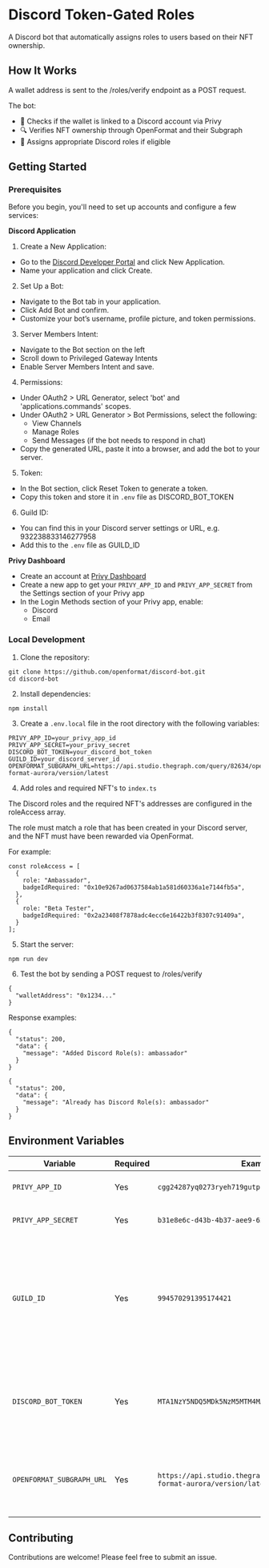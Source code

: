 # Discord Token-Gated Roles
A Discord bot that automatically assigns roles to users based on their NFT ownership. 


## How It Works

A wallet address is sent to the /roles/verify endpoint as a POST request.

The bot:

- 🔗 Checks if the wallet is linked to a Discord account via Privy
- 🔍 Verifies NFT ownership through OpenFormat and their Subgraph
- 🎉 Assigns appropriate Discord roles if eligible

## Getting Started

### Prerequisites
Before you begin, you'll need to set up accounts and configure a few services:

**Discord Application**
1. Create a New Application:
- Go to the [Discord Developer Portal](https://discord.com/developers/applications) and click New Application.
- Name your application and click Create.

2. Set Up a Bot:
- Navigate to the Bot tab in your application.
- Click Add Bot and confirm.
- Customize your bot’s username, profile picture, and token permissions.

3. Server Members Intent:
- Navigate to the Bot section on the left
- Scroll down to Privileged Gateway Intents
- Enable Server Members Intent and save.

4. Permissions:
- Under OAuth2 > URL Generator, select 'bot' and 'applications.commands' scopes.
- Under OAuth2 > URL Generator > Bot Permissions, select the following:
    - View Channels
    - Manage Roles
    - Send Messages (if the bot needs to respond in chat)
- Copy the generated URL, paste it into a browser, and add the bot to your server.

5. Token:
- In the Bot section, click Reset Token to generate a token.
- Copy this token and store it in ```.env``` file as DISCORD_BOT_TOKEN

6. Guild ID:
- You can find this in your Discord server settings or URL, e.g. 932238833146277958
- Add this to the ```.env``` file as GUILD_ID


**Privy Dashboard**
   - Create an account at [Privy Dashboard](https://dashboard.privy.io)
   - Create a new app to get your `PRIVY_APP_ID` and `PRIVY_APP_SECRET` from the Settings section of your Privy app
   - In the Login Methods section of your Privy app, enable:
     - Discord
     - Email

### Local Development

1. Clone the repository:

```
git clone https://github.com/openformat/discord-bot.git
cd discord-bot
```

2. Install dependencies:

```
npm install
```

3. Create a `.env.local` file in the root directory with the following variables:

```
PRIVY_APP_ID=your_privy_app_id
PRIVY_APP_SECRET=your_privy_secret
DISCORD_BOT_TOKEN=your_discord_bot_token
GUILD_ID=your_discord_server_id
OPENFORMAT_SUBGRAPH_URL=https://api.studio.thegraph.com/query/82634/open-format-aurora/version/latest
```
4. Add roles and required NFT's to ```index.ts```

The Discord roles and the required NFT's addresses are configured in the roleAccess array. 

The role must match a role that has been created in your Discord server, and the NFT must have been rewarded via OpenFormat. 

For example:

``` 
const roleAccess = [
  {
    role: "Ambassador",
    badgeIdRequired: "0x10e9267ad0637584ab1a581d60336a1e7144fb5a",
  },
  {
    role: "Beta Tester",
    badgeIdRequired: "0x2a23408f7878adc4ecc6e16422b3f8307c91409a",
  }
];
```

5. Start the server:

```
npm run dev
```

6. Test the bot by sending a POST request to /roles/verify

```
{
  "walletAddress": "0x1234..."
}
```

Response examples:

```
{
  "status": 200,
  "data": {
    "message": "Added Discord Role(s): ambassador"
  }
}
```

```
{
  "status": 200,
  "data": {
    "message": "Already has Discord Role(s): ambassador"
  }
}
```

## Environment Variables
| Variable                   | Required | Example                                      | Description                                                                                                                                          |
| -------------------------- | -------- | -------------------------------------------- | ---------------------------------------------------------------------------------------------------------------------------------------------------- |
| `PRIVY_APP_ID` | Yes      | `cgg24287yq0273ryeh719gutpc`                 | Your [Privy](https://privy.io) application ID.                                                                                                        |
| `PRIVY_APP_SECRET`       | Yes       | `b31e8e6c-d43b-4b37-aee9-621egg415b8e`       | Your [Privy](https://privy.io) application secret. |
| `GUILD_ID`       | Yes       | `994570291395174421` | Required to view and assign roles in your Discord server. You can find this in your Discord server settings or URL.       |
| `DISCORD_BOT_TOKEN`       | Yes       | `MTA1NzY5NDQ5MDk5NzM5MTM4MA.GqFoTp.4vIwE` | Your Discord Bot Token. Create one in the [Discord Developer Portal](https://discord.com/developers/applications).      |
| `OPENFORMAT_SUBGRAPH_URL` | Yes      | `https://api.studio.thegraph.com/query/82634/open-format-aurora/version/latest` | The URL for the OpenFormat subgraph used to verify NFT ownership. |



## Contributing
Contributions are welcome! Please feel free to submit an issue.
